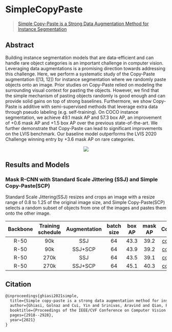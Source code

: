 # SimpleCopyPaste

> [Simple Copy-Paste is a Strong Data Augmentation Method for Instance Segmentation](https://arxiv.org/abs/2012.07177)

<!-- [ALGORITHM] -->

## Abstract

Building instance segmentation models that are data-efficient and can handle rare object categories is an important challenge in computer vision. Leveraging data augmentations is a promising direction towards addressing this challenge. Here, we perform a systematic study of the Copy-Paste augmentation ([13, 12]) for instance segmentation where we randomly paste objects onto an image. Prior studies on Copy-Paste relied on modeling the surrounding visual context for pasting the objects. However, we find that the simple mechanism of pasting objects randomly is good enough and can provide solid gains on top of strong baselines. Furthermore, we show Copy-Paste is additive with semi-supervised methods that leverage extra data through pseudo labeling (e.g. self-training). On COCO instance segmentation, we achieve 49.1 mask AP and 57.3 box AP, an improvement of +0.6 mask AP and +1.5 box AP over the previous state-of-the-art. We further demonstrate that Copy-Paste can lead to significant improvements on the LVIS benchmark. Our baseline model outperforms the LVIS 2020 Challenge winning entry by +3.6 mask AP on rare categories.

<div align=center>
<img src="https://user-images.githubusercontent.com/40661020/161843866-c5b769da-58b2-4c1f-8078-db4a4ded3881.png"/>
</div>

## Results and Models

### Mask R-CNN with Standard Scale Jittering (SSJ) and Simple Copy-Paste(SCP)

Standard Scale Jittering(SSJ) resizes and crops an image with a resize range of 0.8 to 1.25 of the original image size, and Simple Copy-Paste(SCP) selects a random subset of objects from one of the images and pastes them onto the other image.

| Backbone | Training schedule | Augmentation | batch size | box AP | mask AP |                                                                       Config                                                                        |
|:--------:|:-----------------:|:------------:|:----------:|:------:|:-------:|:---------------------------------------------------------------------------------------------------------------------------------------------------:|
|   R-50   |        90k        |     SSJ      |    64     |  43.3  |  39.2   | [config](https://github.com/open-mmlab/mmdetection/blob/master/configs/simplecopypaste/mask_rcnn_r50_fpn_syncbn-all_rpn-2conv_ssj_32x2_90k_coco.py) |
|   R-50   |        90k        |   SSJ+SCP    |    64     |  43.9  |  39.2   | [config](https://github.com/open-mmlab/mmdetection/blob/master/configs/simplecopypaste/mask_rcnn_r50_fpn_syncbn-all_rpn-2conv_ssj_scp_32x2_90k_coco.py)  |
|   R-50   |       270k        |     SSJ      |    64     |  43.5  |  39.1   |   [config](https://github.com/open-mmlab/mmdetection/blob/master/configs/simplecopypaste/mask_rcnn_r50_fpn_syncbn-all_rpn-2conv_ssj_32x2_270k_coco.py)   |
|   R-50   |       270k        |   SSJ+SCP    |    64     |  45.1  |  40.3   | [config](https://github.com/open-mmlab/mmdetection/blob/master/configs/simplecopypaste/mask_rcnn_r50_fpn_syncbn-all_rpn-2conv_ssj_scp_32x2_270k_coco.py) |

## Citation

```latex
@inproceedings{ghiasi2021simple,
  title={Simple copy-paste is a strong data augmentation method for instance segmentation},
  author={Ghiasi, Golnaz and Cui, Yin and Srinivas, Aravind and Qian, Rui and Lin, Tsung-Yi and Cubuk, Ekin D and Le, Quoc V and Zoph, Barret},
  booktitle={Proceedings of the IEEE/CVF Conference on Computer Vision and Pattern Recognition},
  pages={2918--2928},
  year={2021}
}
```

